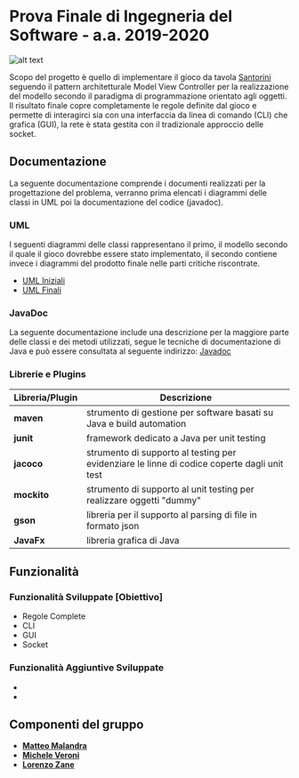 # Prova Finale di Ingegneria del Software - a.a. 2019-2020
![alt text](https://cf.geekdo-images.com/opengraph/img/aL3ylg4WfWekpXaOq9fij-eRgHg=/fit-in/1200x630/pic3283110.png)

Scopo del progetto è quello di implementare il gioco da tavola [Santorini](https://www.craniocreations.it/prodotto/santorini/) seguendo il pattern architetturale Model View Controller per la realizzazione del modello secondo il paradigma di programmazione orientato agli oggetti. Il risultato finale copre completamente le regole definite dal gioco e permette di interagirci sia con una interfaccia da linea di comando (CLI) che grafica (GUI), la rete è stata gestita con il tradizionale approccio delle socket.

## Documentazione
La seguente documentazione comprende i documenti realizzati per la progettazione del problema, verranno prima elencati i diagrammi delle classi in UML poi la documentazione del codice (javadoc).

### UML
I seguenti diagrammi delle classi rappresentano il primo, il modello secondo il quale il gioco dovrebbe essere stato implementato, il secondo contiene invece i diagrammi del prodotto finale nelle parti critiche riscontrate.
- [UML Iniziali](https://github.com/)
- [UML Finali](https://github.com/)

### JavaDoc
La seguente documentazione include una descrizione per la maggiore parte delle classi e dei metodi utilizzati, segue le tecniche di documentazione di Java e può essere consultata al seguente indirizzo: [Javadoc](https://github.com/)

### Librerie e Plugins
|Libreria/Plugin|Descrizione|
|---------------|-----------|
|__maven__|strumento di gestione per software basati su Java e build automation|
|__junit__|framework dedicato a Java per unit testing|
|__jacoco__|strumento di supporto al testing per evidenziare le linne di codice coperte dagli unit test|
|__mockito__|strumento di supporto al unit testing per realizzare oggetti "dummy"|
|__gson__|libreria per il supporto al parsing di file in formato json|
|__JavaFx__|libreria grafica di Java|

## Funzionalità
### Funzionalità Sviluppate [Obiettivo]
- Regole Complete
- CLI
- GUI
- Socket

### Funzionalità Aggiuntive Sviluppate
- 
- 

## Componenti del gruppo
- [__Matteo Malandra__](https://github.com/matteomalandra)
- [__Michele Veroni__](https://github.com/micheleveroni)
- [__Lorenzo Zane__](https://github.com/lorenzozane98)
